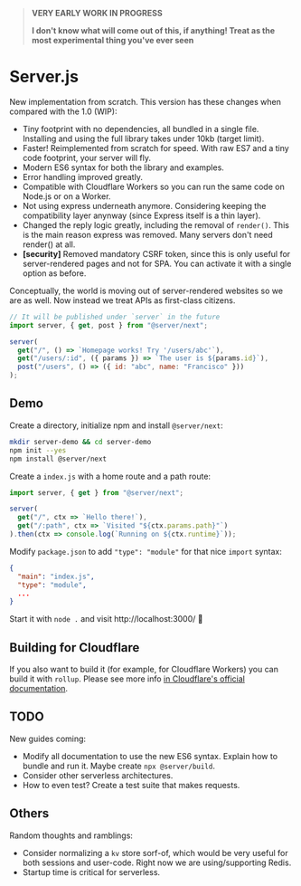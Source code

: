 > **VERY EARLY WORK IN PROGRESS**
>
> **I don't know what will come out of this, if anything! Treat as the most experimental thing you've ever seen**

# Server.js

New implementation from scratch. This version has these changes when compared with the 1.0 (WIP):

- Tiny footprint with no dependencies, all bundled in a single file. Installing and using the full library takes under 10kb (target limit).
- Faster! Reimplemented from scratch for speed. With raw ES7 and a tiny code footprint, your server will fly.
- Modern ES6 syntax for both the library and examples.
- Error handling improved greatly.
- Compatible with Cloudflare Workers so you can run the same code on Node.js or on a Worker.
- Not using express underneath anymore. Considering keeping the compatibility layer anynway (since Express itself is a thin layer).
- Changed the reply logic greatly, including the removal of `render()`. This is the main reason express was removed. Many servers don't need render() at all.
- **[security]** Removed mandatory CSRF token, since this is only useful for server-rendered pages and not for SPA. You can activate it with a single option as before.

Conceptually, the world is moving out of server-rendered websites so we are as well. Now instead we treat APIs as first-class citizens.

```js
// It will be published under `server` in the future
import server, { get, post } from "@server/next";

server(
  get("/", () => `Homepage works! Try '/users/abc'`),
  get("/users/:id", ({ params }) => `The user is ${params.id}`),
  post("/users", () => ({ id: "abc", name: "Francisco" }))
);
```

## Demo

Create a directory, initialize npm and install `@server/next`:

```bash
mkdir server-demo && cd server-demo
npm init --yes
npm install @server/next
```

Create a `index.js` with a home route and a path route:

```js
import server, { get } from "@server/next";

server(
  get("/", ctx => `Hello there!`),
  get("/:path", ctx => `Visited "${ctx.params.path}"`)
).then(ctx => console.log(`Running on ${ctx.runtime}`));
```

Modify `package.json` to add `"type": "module"` for that nice `import` syntax:

```json
{
  "main": "index.js",
  "type": "module",
  ...
}
```

Start it with `node .` and visit http://localhost:3000/ 🎉



## Building for Cloudflare

If you also want to build it (for example, for Cloudflare Workers) you can build it with `rollup`. Please see more info [in Cloudflare's official documentation](https://developers.cloudflare.com/workers/archive/writing-workers/using-npm-modules/).



## TODO

New guides coming:

- Modify all documentation to use the new ES6 syntax. Explain how to bundle and run it. Maybe create `npx @server/build`.
- Consider other serverless architectures.
- How to even test? Create a test suite that makes requests.



## Others

Random thoughts and ramblings:

- Consider normalizing a `kv` store sorf-of, which would be very useful for both sessions and user-code. Right now we are using/supporting Redis.
- Startup time is critical for serverless.

